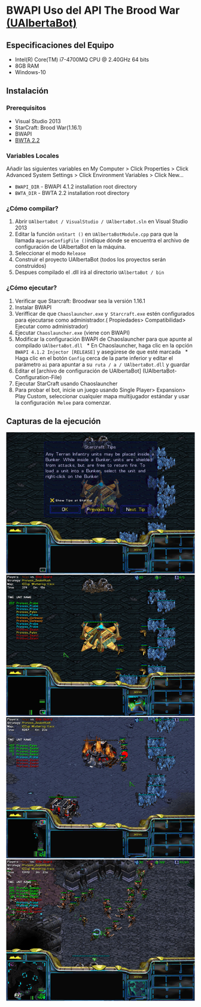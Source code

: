 # BWAPI Uso del API The Brood War [(UAlbertaBot)](https://github.com/davechurchill/ualbertabot)

## Especificaciones del Equipo

* Intel(R) Core(TM) i7-4700MQ CPU @ 2.40GHz 64 bits
* 8GB RAM
* Windows-10

## Instalación
### Prerequisitos
  * Visual Studio 2013
  * StarCraft: Brood War(1.16.1)
  * BWAPI
  * [BWTA 2.2](https://bitbucket.org/auriarte/bwta2/downloads)
  
### Variables Locales
 Añadir las siguientes variables en My Computer > Click Properties > Click Advanced System Settings > Click Environment Variables > Click New...
 * `BWAPI_DIR` - BWAPI 4.1.2 installation root directory
* `BWTA_DIR` - BWTA 2.2 installation root directory
### ¿Cómo compilar?
1. Abrir `UAlbertaBot / VisualStudio / UAlbertaBot.sln` en Visual Studio 2013
2. Editar la función `onStart ()` en `UAlbertaBotModule.cpp` para que la llamada a` parseConfigFile () `indique dónde se encuentra el archivo de configuración de UAlbertaBot en la máquina. 
2. Seleccionar el modo `Release`
3. Construir el proyecto UAlbertaBot (todos los proyectos serán construidos)
4. Despues compilado el .dll irá al directorio `UAlbertaBot / bin`
### ¿Cómo ejecutar?
1. Verificar que Starcraft: Broodwar sea la versión 1.16.1
2. Instalar BWAPI
3. Verifficar de que `Chaoslauncher.exe` y` Starcraft.exe` estén configurados para ejecutarse como administrador.( Propiedades> Compatibilidad> Ejecutar como administrador)
4. Ejecutar `Chaoslauncher.exe` (viene con BWAPI)
5. Modificar la configuración BWAPI de Chaoslauncher para que apunte al compilado `UAlbertaBot.dll`
  * En Chaoslauncher, haga clic en la opción `BWAPI 4.1.2 Injector [RELEASE]` y asegúrese de que esté marcada
  * Haga clic en el botón `Config` cerca de la parte inferior y editar el parámetro `ai` para apuntar a su` ruta / a / UAlbertaBot.dll` y guardar
6. Editar el [archivo de configuración de UAlbertaBot] (UAlbertaBot-Configuration-File)
7. Ejecutar StarCraft usando Chaoslauncher
8. Para probar el bot, inicie un juego usando Single Player> Expansion> Play Custom, seleccionar cualquier mapa multijugador estándar y usar la configuración` Melee` para comenzar.


## Capturas de la ejecución
<img src="/images/sc1.png" alt="Screenshot1"/>
<img src="/images/sc2.png" alt="Screenshot1"/>
<img src="/images/sc3.png" alt="Screenshot1"/>
<img src="/images/sc4.png" alt="Screenshot1"/>



